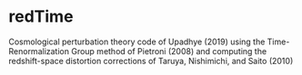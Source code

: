 # redTime
Cosmological perturbation theory code of Upadhye (2019) using the Time-Renormalization Group method of Pietroni (2008) and computing the redshift-space distortion corrections of Taruya, Nishimichi, and Saito (2010)
